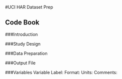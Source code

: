 #UCI HAR Dataset Prep
## Code Book
###Introduction

###Study Design

###Data Preparation


###Output File

###Variables
Variable Label:
Format:
Units:
Comments:


